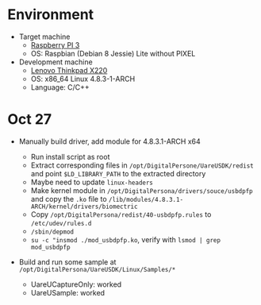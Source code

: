 # Environment
- Target machine
  + [Raspberry PI 3](https://www.raspberrypi.org/products/raspberry-pi-3-model-b/)
  + OS: Raspbian (Debian 8 Jessie) Lite without PIXEL
- Development machine
  + [Lenovo Thinkpad X220](https://support.lenovo.com/vn/en/documents/pd015812)
  + OS: x86_64 Linux 4.8.3-1-ARCH
  + Language: C/C++

# Oct 27
- Manually build driver, add module for 4.8.3.1-ARCH x64
  + Run install script as root
  + Extract corresponding files in `/opt/DigitalPersone/UareUSDK/redist` and point `$LD_LIBRARY_PATH` to the extracted directory
  + Maybe need to update `linux-headers`
  + Make kernel module in `/opt/DigitalPersona/drivers/souce/usbdpfp` and copy the `.ko` file to `/lib/modules/4.8.3.1-ARCH/kernel/drivers/biomectric`
  + Copy `/opt/DigitalPersona/redist/40-usbdpfp.rules` to `/etc/udev/rules.d`
  + `/sbin/depmod`
  + `su -c "insmod ./mod_usbdpfp.ko`, verify with `lsmod | grep mod_usbdpfp`

- Build and run some sample at `/opt/DigitalPersona/UareUSDK/Linux/Samples/*`
  + UareUCaptureOnly: worked
  + UareUSample: worked

